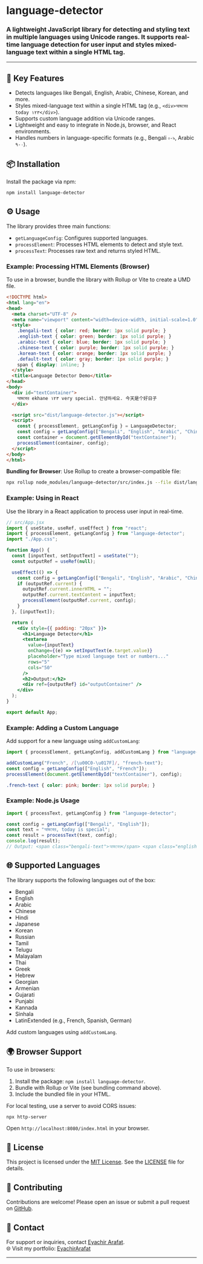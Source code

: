 # language-detector

### A lightweight JavaScript library for detecting and styling text in multiple languages using Unicode ranges. It supports real-time language detection for user input and styles mixed-language text within a single HTML tag.

---

## 🔑 Key Features
- Detects languages like Bengali, English, Arabic, Chinese, Korean, and more.
- Styles mixed-language text within a single HTML tag (e.g., `<div>আজকের today ١٢٣</div>`).
- Supports custom language addition via Unicode ranges.
- Lightweight and easy to integrate in Node.js, browser, and React environments.
- Handles numbers in language-specific formats (e.g., Bengali `০-৯`, Arabic `٠-٩`).

## 📦 Installation

Install the package via npm:

```bash
npm install language-detector
```

## ⚙️ Usage

The library provides three main functions:
- `getLanguageConfig`: Configures supported languages.
- `processElement`: Processes HTML elements to detect and style text.
- `processText`: Processes raw text and returns styled HTML.

### Example: Processing HTML Elements (Browser)

To use in a browser, bundle the library with Rollup or Vite to create a UMD file.

```html
<!DOCTYPE html>
<html lang="en">
<head>
  <meta charset="UTF-8" />
  <meta name="viewport" content="width=device-width, initial-scale=1.0" />
  <style>
    .bengali-text { color: red; border: 1px solid purple; }
    .english-text { color: green; border: 1px solid purple; }
    .arabic-text { color: blue; border: 1px solid purple; }
    .chinese-text { color: purple; border: 1px solid purple; }
    .korean-text { color: orange; border: 1px solid purple; }
    .default-text { color: gray; border: 1px solid purple; }
    span { display: inline; }
  </style>
  <title>Language Detector Demo</title>
</head>
<body>
  <div id="textContainer">
    আজকের ekhane ١٢٣ very special. 안녕하세요. 今天是个好日子
  </div>

  <script src="dist/language-detector.js"></script>
  <script>
    const { processElement, getLangConfig } = LanguageDetector;
    const config = getLangConfig(["Bengali", "English", "Arabic", "Chinese", "Korean"]);
    const container = document.getElementById("textContainer");
    processElement(container, config);
  </script>
</body>
</html>
```

**Bundling for Browser**:
Use Rollup to create a browser-compatible file:

```bash
npx rollup node_modules/language-detector/src/index.js --file dist/language-detector.js --format umd --name LanguageDetector
```

### Example: Using in React
Use the library in a React application to process user input in real-time.

```jsx
// src/App.jsx
import { useState, useRef, useEffect } from "react";
import { processElement, getLangConfig } from "language-detector";
import "./App.css";

function App() {
  const [inputText, setInputText] = useState("");
  const outputRef = useRef(null);

  useEffect(() => {
    const config = getLangConfig(["Bengali", "English", "Arabic", "Chinese", "Korean"]);
    if (outputRef.current) {
      outputRef.current.innerHTML = "";
      outputRef.current.textContent = inputText;
      processElement(outputRef.current, config);
    }
  }, [inputText]);

  return (
    <div style={{ padding: "20px" }}>
      <h1>Language Detector</h1>
      <textarea
        value={inputText}
        onChange={(e) => setInputText(e.target.value)}
        placeholder="Type mixed language text or numbers..."
        rows="5"
        cols="50"
      />
      <h2>Output:</h2>
      <div ref={outputRef} id="outputContainer" />
    </div>
  );
}

export default App;
```

### Example: Adding a Custom Language

Add support for a new language using `addCustomLang`:

```javascript
import { processElement, getLangConfig, addCustomLang } from "language-detector";

addCustomLang("French", /[\u00C0-\u017F]/, "french-text");
const config = getLangConfig(["English", "French"]);
processElement(document.getElementById("textContainer"), config);
```

```css
.french-text { color: pink; border: 1px solid purple; }
```

### Example: Node.js Usage

```javascript
import { processText, getLangConfig } from "language-detector";

const config = getLangConfig(["Bengali", "English"]);
const text = "আজকের, today is special";
const result = processText(text, config);
console.log(result);
// Output: <span class="bengali-text">আজকের</span> <span class="english-text">today</span> <span class="english-text">is special</span>
```

## 🌐 Supported Languages

The library supports the following languages out of the box:

- Bengali
- English
- Arabic
- Chinese
- Hindi
- Japanese
- Korean
- Russian
- Tamil
- Telugu
- Malayalam
- Thai
- Greek
- Hebrew
- Georgian
- Armenian
- Gujarati
- Punjabi
- Kannada
- Sinhala
- LatinExtended (e.g., French, Spanish, German)

Add custom languages using `addCustomLang`.

## 🌍 Browser Support

To use in browsers:

1. Install the package: `npm install language-detector`.
2. Bundle with Rollup or Vite (see bundling command above).
3. Include the bundled file in your HTML.

For local testing, use a server to avoid CORS issues:

```bash
npx http-server
```

Open `http://localhost:8080/index.html` in your browser.

## 📜 License

This project is licensed under the [MIT License](LICENSE). See the [LICENSE](LICENSE) file for details.

## 🤝 Contributing

Contributions are welcome! Please open an issue or submit a pull request on [GitHub](https://github.com/EyachirArafat/language-detector).

## 📧 Contact

For support or inquiries, contact [Eyachir Arafat](mailto:me.eyachirarafat@gmail.com).  
🌐 Visit my portfolio: [EyachirArafat](https://eyachirarafat.vercel.app)


---
